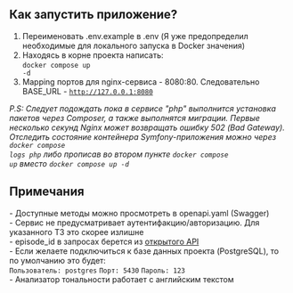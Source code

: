 <h2>Как запустить приложение?</h2>

1) Переименовать .env.example в .env (Я уже предопределил необходимые для локального запуска в Docker значения)
2) Находясь в корне проекта написать: <br>
<code>docker compose up -d</code> <br>
3) Mapping портов для nginx-сервиса - 8080:80. Следовательно BASE_URL - <code>http://127.0.0.1:8080</code>

<i>P.S: Следует подождать пока в сервисе "php" выполнится
установка пакетов через Composer,
а также выполнятся миграции. Первые несколько секунд Nginx может возвращать ошибку 502 (Bad Gateway). Отследить состояние контейнера Symfony-приложения можно
через <code>docker compose logs php</code> либо прописав во втором пункте <code>docker compose up</code> вместо <code>docker compose up -d</code>
</i>


<h2>Примечания</h2>
 - Доступные методы можно просмотреть в openapi.yaml (Swagger) <br>
 - Сервис не предусматривает аутентифакцию/авторизацию. Для указанного ТЗ это скорее излишне<br>
 - episode_id в запросах берется из <a href="https://rickandmortyapi.com/documentation/#episode-schema">открытого API</a> <br>
 - Если желаете подключиться к базе данных проекта (PostgreSQL), то по умолчанию это будет: <br>
 <code>Пользователь: postgres</code>
 <code>Порт: 5430</code>
 <code>Пароль: 123</code>
 <br>
 - Анализатор тональности работает с английским текстом <br>
